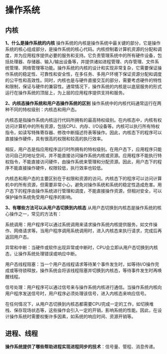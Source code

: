 # 操作系统

## 内核
**1、什么是操作系统的内核**
操作系统的内核是操作系统中最关键的部分，它是操作系统的核心组成部分，是操作系统的核心代码。内核控制着计算机资源的分配和调度，并为应用程序提供必要的服务和支持。它负责管理系统中的所有硬件设备，包括处理器、存储器、输入/输出设备等，并提供诸如进程管理、内存管理、文件系统管理、网络管理等功能。操作系统的内核的设计和实现非常复杂，它需要保证操作系统的稳定性、可靠性和安全性，在多任务、多用户环境下保证资源分配和调度的公平性和高效性。同时，内核也是与硬件直接交互的部分，需要考虑硬件的特性和限制，保证与硬件的兼容性。通常情况下，操作系统的内核是以底层服务的形式运行在操作系统的顶层上，为上层的应用程序提供支持和服务。

**2、内核态操作系统和用户态操作系统的区别**
操作系统中的内核代码通常运行在两种不同的特权级别：内核态和用户态。

内核态是指操作系统内核运行代码所拥有的最高特权级别。在内核态中，内核有权访问计算机中的所有资源，包括CPU、内存、I/O设备等。内核可以执行所有特权指令，如读写特殊寄存器、修改中断描述符表等操作。因此，内核态下的程序可以直接操作硬件，具有很高的权限和较高的执行效率。

相反，用户态是指应用程序运行时所拥有的特权级别。在用户态下，应用程序只能访问自己的地址空间，并不能直接访问操作系统内核或资源。应用程序不能执行特权指令，不能直接访问硬件，由操作系统来管理和分配资源。因此，用户态下的程序不能直接操作硬件，权限较低，执行效率也较低。


内核态和用户态的主要区别在于权限和资源的访问。内核态下的程序可以访问计算机中的所有资源，但需要非常小心，避免对操作系统和系统的稳定性造成危害。用户态下的程序由操作系统进行管理和调度，不能直接操作资源，但相对安全，可以保护操作系统免受用户程序的影响。

**3、有哪些方法可以从用户态切换到内核态**
从用户态切换到内核态是操作系统的核心操作之一，常见的方法有：

系统调用：用户程序可以通过系统调用来请求操作系统内核提供服务，如文件操作、网络请求等。当用户程序调用系统调用时，进入内核态来执行请求，完成后再返回用户态。

异常和中断：当硬件或软件出现异常或中断时，CPU会立即从用户态切换到内核态，让操作系统处理错误或响应中断。

用户态线程阻塞：当一个用户态线程请求等待某个事件发生时，如等待I/O操作完成或等待锁释放，操作系统会将该线程阻塞并切换到内核态，等待事件发生时再唤醒线程。

信号处理：用户程序可以通过信号来与操作系统内核进行通信。当操作系统内核向用户程序发送信号时，用户程序必须处理该信号，进入内核态来响应信号。

在任何情况下，从用户态切换到内核态都需要CPU完成一定的工作，如切换堆栈、保存现场状态等，这些操作会引入一定的开销，影响系统的性能。因此，在设计操作系统时需要权衡许多因素，如系统的响应时间、资源开销等。

## 进程、线程
**操作系统提供了哪些帮助进程实现进程同步的技术**：信号量、管程、消息传递。

